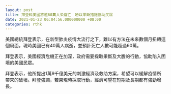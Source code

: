 ```yaml
---
layout: post
title: 拜登料美國將逾60萬人染疫亡　盼以果斷措施協助民眾
date: 2021-01-23 06:04:56.000000000 +08:00
categories: rthk
---
```


美國總統拜登表示，在新型肺炎疫情大流行之下，難以有方法在未來數個月扭轉這個局面，現時美國已有40萬人病逝，並預計死亡人數可能超過60萬。

拜登表示，美國經濟危機正在加深，政府需要採取果斷及大膽的行動，協助陷入困境的美國民眾。

拜登表示，他所提出1萬9千億美元的刺激經濟及救助方案，希望可以緩解疫情所帶來的破壞。拜登強調，若果現時採取行動，經濟可望在短期及長期都有強勁增長。
